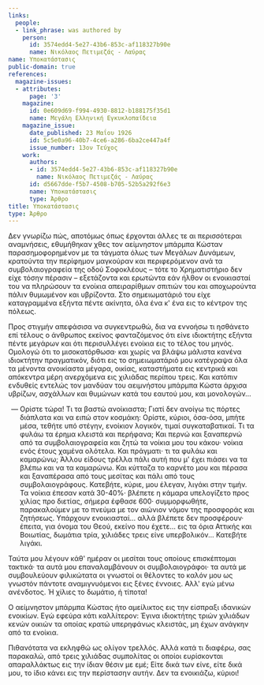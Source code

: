 ```yaml
---
links:
  people:
  - link_phrase: was authored by
    person:
      id: 3574edd4-5e27-43b6-853c-af118327b90e
      name: Νικόλαος Πετιμεζάς - Λαύρας
name: Υποκατάστασις
public-domain: true
references:
  magazine-issues:
  - attributes:
      page: '3'
    magazine:
      id: 0e609d69-f994-4930-8812-b188175f35d1
      name: Μεγάλη Ελληνική Εγκυκλοπαίδεια
    magazine_issue:
      date_published: 23 Μαΐου 1926
      id: 5c5e0a96-40b7-4ce6-a286-6ba2ce447a4f
      issue_number: 13ον Τεύχος
    work:
      authors:
      - id: 3574edd4-5e27-43b6-853c-af118327b90e
        name: Νικόλαος Πετιμεζάς - Λαύρας
      id: d5667dde-f5b7-4508-b705-52b5a292f6e3
      name: Υποκατάστασις
      type: Άρθρο
title: Υποκατάστασις
type: Άρθρο
---
```


<main class="content" itemprop="text">
<p>Δεν γνωρίζω πώς, αποτόμως όπως έρχονται άλλες τε αι περισσότεραι αναμνήσεις, εθυμήθηκαν χθες τον αείμνηστον μπάρμπα
Κώσταν παρασημοφορημένον με τα τάγματα όλως των Μεγάλων Δυνάμεων, κρατούντα την περίφημον μαγκούραν και περιφερόμενον
ανά τα συμβολαιογραφεία της οδού Σοφοκλέους &ndash; τότε το Χρηματιστήριο δεν είχε τόσην πέρασιν &ndash; εξετάζοντα
και ερωτώντα εάν ήλθον οι ενοικιασταί του να πληρώσουν τα ενοίκια απειραρίθμων σπιτιών του και αποχωρούντα πάλιν
θυμωμένον και υβρίζοντα. Στο σημειωματάριό του είχε καταγραμμένα εξήντα πέντε ακίνητα, όλα ένα κ' ένα εις το κέντρον της
πόλεως.</p>

<p>Προς στιγμήν απεφάσισα να συγκεντρωθώ, δια να εννοήσω τι ησθάνετο επί τέλους ο άνθρωπος εκείνος φανταζόμενος ότι είνε
ιδιοκτήτης εξήντα πέντε μεγάρων και ότι περισυλλέγει ενοίκια εις το τέλος του μηνός. Ομολογώ ότι το μισοκατόρθωσα· και
χωρίς να βλάψω μάλιστα κανένα ιδιοκτήτην πραγματικόν, διότι εις το σημειωματάριό μου κατέγραψα όλα τα μένοντα ανοικίαστα
μέγαρα, οικίας, καταστήματα εις κεντρικά και απόκεντρα μέρη ανερχόμενα εις χιλιάδας περίπου τρεις. Και κατόπιν ενδυθείς
εντελώς τον μανδύαν του αειμνήστου μπάρμπα Κώστα άρχισα υβρίζων, ασχάλλων και θυμώνων κατά του εαυτού μου, και
μονολογών...</p>

<ol style="list-style-type: '&mdash; '">
  <li>
    Ορίστε τώρα! Τι τα βαστώ ανοίκιαστα; Γιατί δεν ανοίγω τις πόρτες διάπλατα και να ειπώ στον κοσμάκη: Ορίστε, κύριοι,
    όσα-όσα, μπήτε μέσα, τεθήτε υπό στέγην, ενοίκιον λογικόν, τιμαί συγκαταβατικαί. Τι τα φυλάω τα έρημα κλειστά και
    περήφανα; Και περνώ και ξαναπερνώ από τα συμβολαιογραφεία και ζητώ τα νοίκια μου του κάκου· νοίκια ενός έτους χαμένα
    ολότελα. Και πράγματι· τι τα φυλάω και καμαρώνω; Άλλου είδους τρέλλα πάλι αυτή που μ' έχει πιάσει να τα βλέπω και να
    τα καμαρώνω. Και κύτταζα το καρνέτο μου και πέρασα και ξαναπέρασα από τους μεσίτας και πάλι από τους
    συμβολαιογράφους. Κατεβήτε, κύριε, μου έλεγαν, λιγάκι στην τιμήν. Τα νοίκια έπεσαν κατά 30-40%· βλέπετε η κάμαρα
    υπελογίζετο προς χιλίας προ διετίας, σήμερα έφθασε 600· συμμορφωθήτε, παρακαλούμεν με το πνεύμα με τον αιώνιον νόμον
    της προσφοράς και ζητήσεως. Υπάρχουν ενοικιασταί... αλλά βλέπετε δεν προσφέρουν· έπειτα, για όνομα του Θεού, εκείνο
    που έχετε... εις τα όρια Αττικής και Βοιωτίας, δωμάτια τρία, χιλιάδες τρεις είνε υπερβολικόν... Κατεβήτε λιγάκι.
  </li>
</ol>

<p>Ταύτα μου λέγουν κάθ' ημέραν οι μεσίται τους οποίους επισκέπτομαι τακτικά· τα αυτά μου επαναλαμβάνουν οι
συμβολαιογράφοι· τα αυτά με συμβουλεύουν φιλικώτατα οι γνωστοί οι θέλοντες το καλόν μου ως γνωστόν πάντοτε
αναμιγνυόμενοι εις ξένες έννοιες. Αλλ' εγώ μένω ανένδοτος. Ή χίλιες το δωμάτιο, ή τίποτα!</p>

<p>Ο αείμνηστον μπάρμπα Κώστας ήτο αμείλικτος εις την είσπραξι ιδανικών ενοικίων. Εγώ εφεύρα κάτι καλλίτερον: Έγινα
ιδιοκτήτης τριών χιλιάδων κενών οικιών τα οποίας κρατώ υπερηφάνως κλειστάς, μη έχων ανάγκην από τα ενοίκια.</p>

<p>Πιθανότατα να εκληφθώ ως ολίγον τρελλός. Αλλά κατά τι διαφέρω, σας παρακαλώ, από τρεις χιλιάδας συμπολίτας οι οποίοι
ευρίσκονται απαραλλάκτως εις την ίδιαν θέσιν με εμέ; Είτε δικά των είνε, είτε δικά μου, το ίδιο κάνει εις την περίστασην
αυτήν. Δεν τα ενοικιάζω, κύριοι!</p>
</main>
